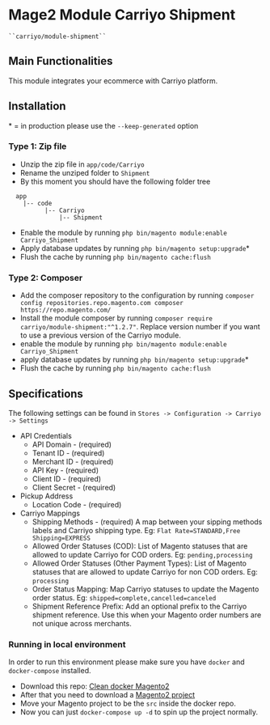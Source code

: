 # Mage2 Module Carriyo Shipment

    ``carriyo/module-shipment``

## Main Functionalities
This module integrates your ecommerce with Carriyo platform.

## Installation
\* = in production please use the `--keep-generated` option

### Type 1: Zip file

 - Unzip the zip file in `app/code/Carriyo`
 - Rename the unziped folder to `Shipment`
 - By this moment you should have the following folder tree
 ```
   app
     |-- code
           |-- Carriyo
	           |-- Shipment
 ```
 - Enable the module by running `php bin/magento module:enable Carriyo_Shipment`
 - Apply database updates by running `php bin/magento setup:upgrade`\*
 - Flush the cache by running `php bin/magento cache:flush`

### Type 2: Composer

 - Add the composer repository to the configuration by running `composer config repositories.repo.magento.com composer https://repo.magento.com/`
 - Install the module composer by running `composer require carriyo/module-shipment:"^1.2.7"`. Replace version number if you want to use a previous version of the Carriyo module.
 - enable the module by running `php bin/magento module:enable Carriyo_Shipment`
 - apply database updates by running `php bin/magento setup:upgrade`\*
 - Flush the cache by running `php bin/magento cache:flush`

## Specifications

The following settings can be found in
`Stores -> Configuration -> Carriyo -> Settings`

- API Credentials
  - API Domain - (required)
  - Tenant ID - (required)
  - Merchant ID - (required)
  - API Key - (required)
  - Client ID - (required)
  - Client Secret - (required)
- Pickup Address
  - Location Code - (required)
- Carriyo Mappings
  - Shipping Methods - (required) A map between your sipping methods labels and Carriyo shipping type. Eg: `Flat Rate=STANDARD,Free Shipping=EXPRESS`
  - Allowed Order Statuses (COD): List of Magento statuses that are allowed to update Carriyo for COD orders. Eg: `pending,processing`
  - Allowed Order Statuses (Other Payment Types): List of Magento statuses that are allowed to update Carriyo for non COD orders. Eg: `processing`
  - Order Status Mapping: Map Carriyo statuses to update the Magento order status. Eg: `shipped=complete,cancelled=canceled`
  - Shipment Reference Prefix: Add an optional prefix to the Carriyo shipment reference. Use this when your Magento order numbers are not unique across merchants.

### Running in local environment
In order to run this environment please make sure you have `docker` and `docker-compose` installed.

 - Download this repo: [Clean docker Magento2](https://github.com/clean-docker/Magento2)
 - After that you need to download a [Magento2 project](https://magento.com/tech-resources/download)
 - Move your Magento project to be the `src` inside the docker repo.
 - Now you can just `docker-compose up -d` to spin up the project normally.
